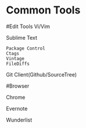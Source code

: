 Common Tools
========

#Edit Tools
Vi/Vim


Sublime Text
	
	Package Control
	Ctags
	Vintage
	FileDiffs
	

Git Client(Github/SourceTree)


#Browser

Chrome

Evernote

Wunderlist
